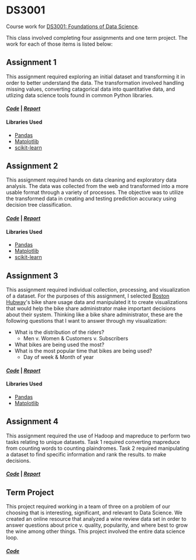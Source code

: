 # DS3001
Course work for [DS3001: Foundations of Data Science](https://web.wpi.edu/academics/catalogs/ugrad/dscourses.html).

This class involved completing four assignments and one term project. The work for each of those items is listed below:

## Assignment 1
This assignment required exploring an initial dataset and transforming it in order to better understand the data.
The transformation involved handling missing values, converting catagorical data into quantitative data, and utlizing
data science tools found in common Python libraries.

#### [*Code*](hw1) | [*Report*](hw1/hw1_cbarcelos.pdf)

#### Libraries Used
* [Pandas](https://pandas.pydata.org/)
* [Matplotlib](https://matplotlib.org/)
* [scikit-learn](scikit-learn.org/)

## Assignment 2
This assignment required hands on data cleaning and exploratory data analysis.
The data was collected from the web and transformed into a more usable format through a variety of processes.
The objective was to utilize the transformed data in creating and testing prediction accuracy using decision tree classification.

#### [*Code*](hw2) | [*Report*](hw2/hw2_cbarcelos.pdf)

#### Libraries Used
* [Pandas](https://pandas.pydata.org/)
* [Matplotlib](https://matplotlib.org/)
* [scikit-learn](scikit-learn.org/)

## Assignment 3
This assignment required individual collection, processing, and visualization of a dataset.
For the purposes of this assignment, I selected [Boston Hubway](https://www.thehubway.com/system-data)'s bike share usage data
and manipulated it to create visualizations that would help the bike share administrator make important decisions about their system.
Thinking like a bike share administrator, these are the following questions that I want to answer through
my visualization:
* What is the distribution of the riders?
  * Men v. Women & Customers v. Subscribers
* What bikes are being used the most?
* What is the most popular time that bikes are being used?
  * Day of week & Month of year

#### [*Code*](hw3) | [*Report*](hw3/hw3_cbarcelos.pdf)

#### Libraries Used
* [Pandas](https://pandas.pydata.org/)
* [Matplotlib](https://matplotlib.org/)

## Assignment 4
This assignment required the use of Hadoop and mapreduce to perform two tasks relating to unique datasets.
Task 1 required converting mapreduce from counting words to counting plaindromes.
Task 2 required manipulating a dataset to find specific information and rank the results. to make decisions.

#### [*Code*](hw4) | [*Report*](hw4/hw4_cbarcelos.pdf)

## Term Project
This project required working in a team of three on a problem of our choosing that is interesting, significant, and relevant to Data Science.
We created an online resource that analyzed a wine review data set in order to answer questions about price v. quality, popularity, and where best to grow the wine among other things.
This project involved the entire data science loop.

#### [*Code*](GroupProject)
